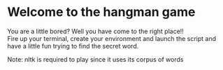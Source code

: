 # Welcome to the hangman game

You are a little bored? Well you have come to the right place!!  
Fire up your terminal, create your environment and launch the script and have a little fun trying to find the secret word.

Note: nltk is required to play since it uses its corpus of words
